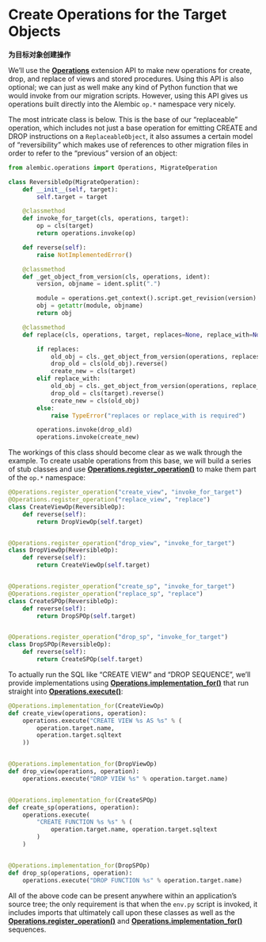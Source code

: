 # Create Operations for the Target Objects

**为目标对象创建操作**

[Operations]: ../zh/06_01_operations.md
[Operations.register_operation()]: ../zh/06_01_25_register_operation.md
[Operations.implementation_for()]: ../zh/06_01_22_implementation_for.md
[Operations.execute()]: ../zh/06_01_18_execute.md

We’ll use the **[Operations]** extension API to make new operations for create, drop, and replace of views and stored procedures. Using this API is also optional; we can just as well make any kind of Python function that we would invoke from our migration scripts. However, using this API gives us operations built directly into the Alembic `op.*` namespace very nicely.

The most intricate class is below. This is the base of our “replaceable” operation, which includes not just a base operation for emitting CREATE and DROP instructions on a `ReplaceableObject`, it also assumes a certain model of “reversibility” which makes use of references to other migration files in order to refer to the “previous” version of an object:

```python
from alembic.operations import Operations, MigrateOperation

class ReversibleOp(MigrateOperation):
    def __init__(self, target):
        self.target = target

    @classmethod
    def invoke_for_target(cls, operations, target):
        op = cls(target)
        return operations.invoke(op)

    def reverse(self):
        raise NotImplementedError()

    @classmethod
    def _get_object_from_version(cls, operations, ident):
        version, objname = ident.split(".")

        module = operations.get_context().script.get_revision(version).module
        obj = getattr(module, objname)
        return obj

    @classmethod
    def replace(cls, operations, target, replaces=None, replace_with=None):

        if replaces:
            old_obj = cls._get_object_from_version(operations, replaces)
            drop_old = cls(old_obj).reverse()
            create_new = cls(target)
        elif replace_with:
            old_obj = cls._get_object_from_version(operations, replace_with)
            drop_old = cls(target).reverse()
            create_new = cls(old_obj)
        else:
            raise TypeError("replaces or replace_with is required")

        operations.invoke(drop_old)
        operations.invoke(create_new)
```

The workings of this class should become clear as we walk through the example. To create usable operations from this base, we will build a series of stub classes and use **[Operations.register_operation()]** to make them part of the `op.*` namespace:

```python
@Operations.register_operation("create_view", "invoke_for_target")
@Operations.register_operation("replace_view", "replace")
class CreateViewOp(ReversibleOp):
    def reverse(self):
        return DropViewOp(self.target)


@Operations.register_operation("drop_view", "invoke_for_target")
class DropViewOp(ReversibleOp):
    def reverse(self):
        return CreateViewOp(self.target)


@Operations.register_operation("create_sp", "invoke_for_target")
@Operations.register_operation("replace_sp", "replace")
class CreateSPOp(ReversibleOp):
    def reverse(self):
        return DropSPOp(self.target)


@Operations.register_operation("drop_sp", "invoke_for_target")
class DropSPOp(ReversibleOp):
    def reverse(self):
        return CreateSPOp(self.target)
```

To actually run the SQL like “CREATE VIEW” and “DROP SEQUENCE”, we’ll provide implementations using **[Operations.implementation_for()]** that run straight into **[Operations.execute()]**:

```python
@Operations.implementation_for(CreateViewOp)
def create_view(operations, operation):
    operations.execute("CREATE VIEW %s AS %s" % (
        operation.target.name,
        operation.target.sqltext
    ))


@Operations.implementation_for(DropViewOp)
def drop_view(operations, operation):
    operations.execute("DROP VIEW %s" % operation.target.name)


@Operations.implementation_for(CreateSPOp)
def create_sp(operations, operation):
    operations.execute(
        "CREATE FUNCTION %s %s" % (
            operation.target.name, operation.target.sqltext
        )
    )


@Operations.implementation_for(DropSPOp)
def drop_sp(operations, operation):
    operations.execute("DROP FUNCTION %s" % operation.target.name)
```

All of the above code can be present anywhere within an application’s source tree; the only requirement is that when the `env.py` script is invoked, it includes imports that ultimately call upon these classes as well as the **[Operations.register_operation()]** and **[Operations.implementation_for()]** sequences.
